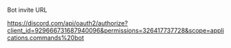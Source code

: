 Bot invite URL

https://discord.com/api/oauth2/authorize?client_id=929666731687940096&permissions=326417737728&scope=applications.commands%20bot